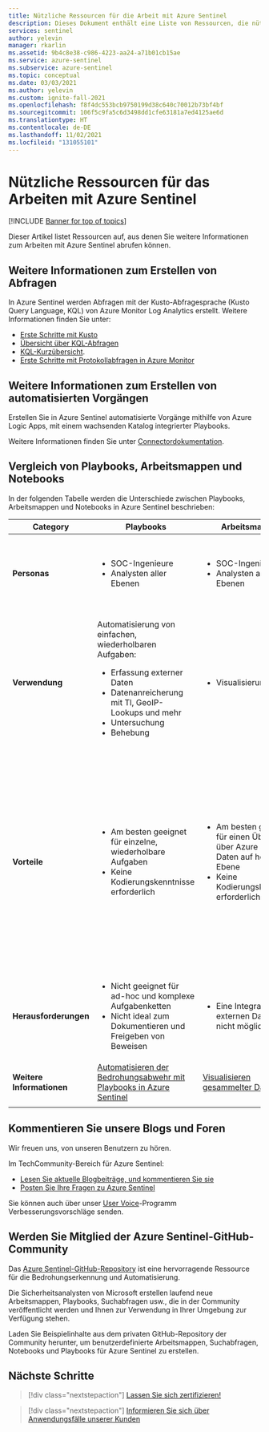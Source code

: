 ```yaml
---
title: Nützliche Ressourcen für die Arbeit mit Azure Sentinel
description: Dieses Dokument enthält eine Liste von Ressourcen, die nützlich sind, wenn mit Azure Sentinel gearbeitet wird.
services: sentinel
author: yelevin
manager: rkarlin
ms.assetid: 9b4c8e38-c986-4223-aa24-a71b01cb15ae
ms.service: azure-sentinel
ms.subservice: azure-sentinel
ms.topic: conceptual
ms.date: 03/03/2021
ms.author: yelevin
ms.custom: ignite-fall-2021
ms.openlocfilehash: f8f4dc553bcb9750199d38c640c70012b73bf4bf
ms.sourcegitcommit: 106f5c9fa5c6d3498dd1cfe63181a7ed4125ae6d
ms.translationtype: HT
ms.contentlocale: de-DE
ms.lasthandoff: 11/02/2021
ms.locfileid: "131055101"
---
```

# <a name="useful-resources-for-working-with-azure-sentinel"></a>Nützliche Ressourcen für das Arbeiten mit Azure Sentinel

[!INCLUDE [Banner for top of topics](./includes/banner.md)]

Dieser Artikel listet Ressourcen auf, aus denen Sie weitere Informationen zum Arbeiten mit Azure Sentinel abrufen können.

## <a name="learn-more-about-creating-queries"></a>Weitere Informationen zum Erstellen von Abfragen

In Azure Sentinel werden Abfragen mit der Kusto-Abfragesprache (Kusto Query Language, KQL) von Azure Monitor Log Analytics erstellt. Weitere Informationen finden Sie unter:

- [Erste Schritte mit Kusto](/azure/data-explorer/kusto/concepts/)
- [Übersicht über KQL-Abfragen](/azure/data-explorer/kusto/query/)
- [KQL-Kurzübersicht](/azure/data-explorer/kql-quick-reference).
- [Erste Schritte mit Protokollabfragen in Azure Monitor](../azure-monitor/logs/get-started-queries.md)

## <a name="learn-more-about-creating-automation"></a>Weitere Informationen zum Erstellen von automatisierten Vorgängen

Erstellen Sie in Azure Sentinel automatisierte Vorgänge mithilfe von Azure Logic Apps, mit einem wachsenden Katalog integrierter Playbooks. 

Weitere Informationen finden Sie unter [Connectordokumentation](/connectors/).

## <a name="compare-playbooks-workbooks-and-notebooks"></a>Vergleich von Playbooks, Arbeitsmappen und Notebooks

In der folgenden Tabelle werden die Unterschiede zwischen Playbooks, Arbeitsmappen und Notebooks in Azure Sentinel beschrieben:

| Category |Playbooks  |Arbeitsmappen  |Notebooks  |
|---------|---------|---------|---------|
|**Personas**     |   <ul><li>SOC-Ingenieure</li><li>Analysten aller Ebenen</li></ul>      | <ul><li> SOC-Ingenieure</li><li>Analysten aller Ebenen</li></ul>       | <ul><li>Bedrohungssucher und Ebene-2/Ebene-3-Analysten</li><li>Zwischenfallermittler</li><li>Datenanalysten</li><li>Sicherheitsforscher</li></ul>       |
|**Verwendung**     | Automatisierung von einfachen, wiederholbaren Aufgaben:<ul><li>Erfassung externer Daten </li><li>Datenanreicherung mit Tl, GeoIP-Lookups und mehr </li><li> Untersuchung </li><li>Behebung </li></ul>       | <ul><li>Visualisierung</li></ul>        |   <ul><li>Abfrage von Azure Sentinel-Daten und externen Daten </li><li>Datenanreicherung mit Tl, GeoIP-Lookups und Whois-Lookups und mehr </li><li> Untersuchung </li><li> Visualisierung </li><li> Suche </li><li>Maschinelles Lernen und Big-Data-Analyse </li></ul>      |
|**Vorteile**     |<ul><li> Am besten geeignet für einzelne, wiederholbare Aufgaben </li><li>Keine Kodierungskenntnisse erforderlich  </li></ul>      |<ul><li>Am besten geeignet für einen Überblick über Azure Sentinel-Daten auf hoher Ebene </li><li>Keine Kodierungskenntnisse erforderlich</li></ul>       | <ul><li>Am besten für komplexe Ketten von wiederholbaren Aufgaben </li><li>Ad-hoc, mehr prozedurale Kontrolle</li><li>Leichteres Pivotieren mit interaktiven Funktionen </li><li>Umfangreiche Python-Bibliotheken für die Datenmanipulation und -visualisierung </li><li>Maschinelles Lernen und benutzerdefinierte Analysen </li><li>Einfaches Dokumentieren und Freigeben von Analysebeweisen </li></ul>       |
|**Herausforderungen**     | <ul><li>Nicht geeignet für ad-hoc und komplexe Aufgabenketten </li><li>Nicht ideal zum Dokumentieren und Freigeben von Beweisen</li></ul>        |   <ul><li>Eine Integration mit externen Daten ist nicht möglich </li></ul>     |    <ul><li> Hohe Lernkurve und erfordert Programmierkenntnisse </li></ul>   |
|  **Weitere Informationen**   | [Automatisieren der Bedrohungsabwehr mit Playbooks in Azure Sentinel](automate-responses-with-playbooks.md)        | [Visualisieren gesammelter Daten](get-visibility.md)        | [Aufspüren von Sicherheitsrisiken mit Jupyter Notebooks](notebooks.md)        |
|     |         |         |         |

## <a name="comment-on-our-blogs-and-forums"></a>Kommentieren Sie unsere Blogs und Foren

Wir freuen uns, von unseren Benutzern zu hören.

Im TechCommunity-Bereich für Azure Sentinel:

- [Lesen Sie aktuelle Blogbeiträge, und kommentieren Sie sie](https://techcommunity.microsoft.com/t5/Azure-Sentinel/bg-p/AzureSentinelBlog)
- [Posten Sie Ihre Fragen zu Azure Sentinel](https://techcommunity.microsoft.com/t5/Azure-Sentinel/bd-p/AzureSentinel)

Sie können auch über unser [User Voice](https://feedback.azure.com/forums/920458-azure-sentinel)-Programm Verbesserungsvorschläge senden.

## <a name="join-the-azure-sentinel-github-community"></a>Werden Sie Mitglied der Azure Sentinel-GitHub-Community

Das [Azure Sentinel-GitHub-Repository](https://github.com/Azure/Azure-Sentinel) ist eine hervorragende Ressource für die Bedrohungserkennung und Automatisierung. 

Die Sicherheitsanalysten von Microsoft erstellen laufend neue Arbeitsmappen, Playbooks, Suchabfragen usw., die in der Community veröffentlicht werden und Ihnen zur Verwendung in Ihrer Umgebung zur Verfügung stehen. 

Laden Sie Beispielinhalte aus dem privaten GitHub-Repository der Community herunter, um benutzerdefinierte Arbeitsmappen, Suchabfragen, Notebooks und Playbooks für Azure Sentinel zu erstellen.

## <a name="next-steps"></a>Nächste Schritte

> [!div class="nextstepaction"]
> [Lassen Sie sich zertifizieren!](/learn/paths/security-ops-sentinel/)

> [!div class="nextstepaction"]
> [Informieren Sie sich über Anwendungsfälle unserer Kunden](https://customers.microsoft.com/en-us/search?sq=%22Azure%20Sentinel%20%22&ff=&p=0&so=story_publish_date%20desc)
